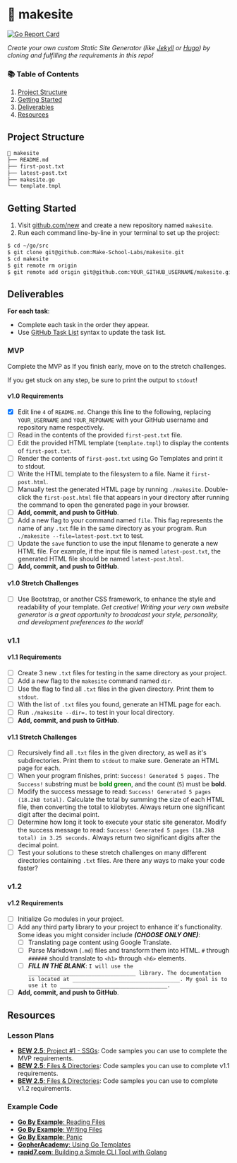 # 🔗 makesite

[![Go Report Card](https://goreportcard.com/badge/github.com/soundreaper/makesite)](https://goreportcard.com/report/github.com/YOUR_USERNAME/YOUR_REPONAME)

_Create your own custom Static Site Generator (like [Jekyll](https://jekyllrb.com/) or [Hugo](https://gohugo.io/)) by cloning and fulfilling the requirements in this repo!_

### 📚 Table of Contents

1. [Project Structure](#project-structure)
2. [Getting Started](#getting-started)
3. [Deliverables](#deliverables)
4. [Resources](#resources)

## Project Structure

```bash
📂 makesite
├── README.md
├── first-post.txt
├── latest-post.txt
├── makesite.go
└── template.tmpl
```

## Getting Started

1. Visit [github.com/new](https://github.com/new) and create a new repository named `makesite`.
2. Run each command line-by-line in your terminal to set up the project:

```bash
$ cd ~/go/src
$ git clone git@github.com:Make-School-Labs/makesite.git
$ cd makesite
$ git remote rm origin
$ git remote add origin git@github.com:YOUR_GITHUB_USERNAME/makesite.git
```

## Deliverables

**For each task**:

- Complete each task in the order they appear.
- Use [GitHub Task List](https://help.github.com/en/github/managing-your-work-on-github/about-task-lists) syntax to update the task list.

### MVP

Complete the MVP as If you finish early, move on to the stretch challenges.

If you get stuck on any step, be sure to print the output to `stdout`!

#### v1.0 Requirements

- [x] Edit line `4` of `README.md`. Change this line to the following, replacing `YOUR_USERNAME` and `YOUR_REPONAME` with your GitHub username and repository name respectively.
- [ ] Read in the contents of the provided `first-post.txt` file.
- [ ] Edit the provided HTML template (`template.tmpl`) to display the contents of `first-post.txt`.
- [ ] Render the contents of `first-post.txt` using Go Templates and print it to stdout.
- [ ] Write the HTML template to the filesystem to a file. Name it `first-post.html`.
- [ ] Manually test the generated HTML page by running `./makesite`. Double-click the `first-post.html` file that appears in your directory after running the command to open the generated page in your browser.
- [ ] **Add, commit, and push to GitHub**.
- [ ] Add a new flag to your command named `file`. This flag represents the name of any `.txt` file in the same directory as your program. Run `./makesite --file=latest-post.txt` to test.
- [ ] Update the `save` function to use the input filename to generate a new HTML file. For example, if the input file is named `latest-post.txt`, the generated HTML file should be named `latest-post.html`.
- [ ] **Add, commit, and push to GitHub**.

#### v1.0 Stretch Challenges

- [ ] Use Bootstrap, or another CSS framework, to enhance the style and readability of your template. _Get creative! Writing your very own website generator is a great opportunity to broadcast your style, personality, and development preferences to the world!_

### v1.1

#### v1.1 Requirements

- [ ] Create 3 new `.txt` files for testing in the same directory as your project.
- [ ] Add a new flag to the `makesite` command named `dir`.
- [ ] Use the flag to find all `.txt` files in the given directory. Print them to `stdout`.
- [ ] With the list of `.txt` files you found, generate an HTML page for each.
- [ ] Run `./makesite --dir=.` to test in your local directory.
- [ ] **Add, commit, and push to GitHub**.

#### v1.1 Stretch Challenges

- [ ] Recursively find all `.txt` files in the given directory, as well as it's subdirectories. Print them to `stdout` to make sure. Generate an HTML page for each.
- [ ] When your program finishes, print: `Success! Generated 5 pages.` The `Success!` substring must be <span style="color: green; font-weight:bold;">bold green</span>, and the count (`5`) must be **bold**.
- [ ] Modify the success message to read: `Success! Generated 5 pages (18.2kB total).` Calculate the total by summing the size of each HTML file, then converting the total to kilobytes. Always return one significant digit after the decimal point.
- [ ] Determine how long it took to execute your static site generator. Modify the success message to read: `Success! Generated 5 pages (18.2kB total) in 3.25 seconds.` Always return two significant digits after the decimal point.
- [ ] Test your solutions to these stretch challenges on many different directories containing `.txt` files. Are there any ways to make your code faster?

### v1.2

#### v1.2 Requirements

- [ ] Initialize Go modules in your project.
- [ ] Add any third party library to your project to enhance it's functionality. Some ideas you might consider include **_(CHOOSE ONLY ONE)_**:
    - [ ] Translating page content using Google Translate.
    - [ ] Parse Markdown (`.md`) files and transform them into HTML. `#` through `######` should translate to `<h1>` through `<h6>` elements.
    - [ ] **_FILL IN THE BLANK_**: `I will use the __________________________________ library. The documentation is located at __________________________________. My goal is to use it to __________________________________.`
- [ ] **Add, commit, and push to GitHub**.

## Resources

### Lesson Plans

- [**BEW 2.5**: Project #1 - SSGs](https://make-school-courses.github.io/BEW-2.5-Strongly-Typed-Ecosystems/#/Lessons/SSGProject): Code samples you can use to complete the MVP requirements.
- [**BEW 2.5**: Files & Directories](https://make-school-courses.github.io/BEW-2.5-Strongly-Typed-Ecosystems/#/Lessons/FilesDirectories): Code samples you can use to complete v1.1 requirements.
- [**BEW 2.5**: Files & Directories](https://make-school-courses.github.io/BEW-2.5-Strongly-Typed-Ecosystems/#/Lessons/3rdPartyLibs): Code samples you can use to complete v1.2 requirements.

### Example Code

- [**Go By Example**: Reading Files](https://gobyexample.com/reading-files)
- [**Go By Example**: Writing Files](https://gobyexample.com/writing-files)
- [**Go By Example**: Panic](https://gobyexample.com/panic)
- [**GopherAcademy**: Using Go Templates](https://blog.gopheracademy.com/advent-2017/using-go-templates/)
- [**rapid7.com**: Building a Simple CLI Tool with Golang](https://blog.rapid7.com/2016/08/04/build-a-simple-cli-tool-with-golang/)
